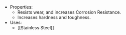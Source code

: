 - Properties:
	- Resists wear, and increases Corrosion Resistance.
	- Increases hardness and toughness.
- Uses:
	- [[Stainless Steel]]